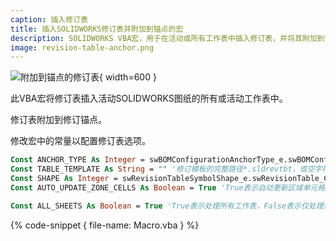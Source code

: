 ```yaml
---
caption: 插入修订表
title: 插入SOLIDWORKS修订表并附加到锚点的宏
description: SOLIDWORKS VBA宏，用于在活动或所有工作表中插入修订表，并将其附加到锚点
image: revision-table-anchor.png
---
```

![附加到锚点的修订表](revision-table-anchor.png){ width=600 }

此VBA宏将修订表插入活动SOLIDWORKS图纸的所有或活动工作表中。

修订表附加到修订锚点。

修改宏中的常量以配置修订表选项。

~~~ vb
Const ANCHOR_TYPE As Integer = swBOMConfigurationAnchorType_e.swBOMConfigurationAnchor_TopLeft '锚点类型：swBOMConfigurationAnchor_BottomLeft，swBOMConfigurationAnchor_BottomRight，swBOMConfigurationAnchor_TopLeft，swBOMConfigurationAnchor_TopRight
Const TABLE_TEMPLATE As String = "" '修订模板的完整路径*.sldrevtbt，或空字符串以使用默认模板
Const SHAPE As Integer = swRevisionTableSymbolShape_e.swRevisionTable_CircleSymbol '符号形状：swRevisionTable_CircleSymbol，swRevisionTable_HexagonSymbol，swRevisionTable_SquareSymbol，swRevisionTable_TriangleSymbol
Const AUTO_UPDATE_ZONE_CELLS As Boolean = True 'True表示自动更新区域单元格

Const ALL_SHEETS As Boolean = True 'True表示处理所有工作表，False表示仅处理活动工作表
~~~

{% code-snippet { file-name: Macro.vba } %}
